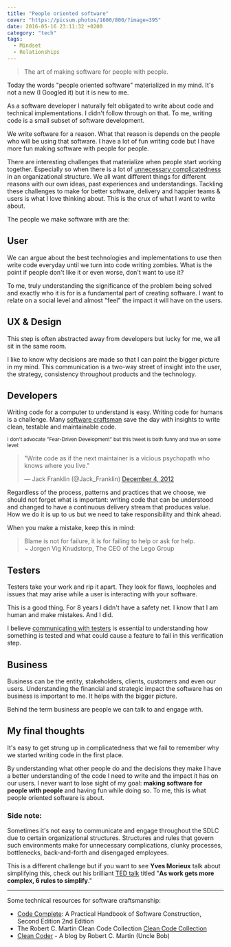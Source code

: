 ```yaml
---
title: "People oriented software"
cover: "https://picsum.photos/1600/800/?image=395"
date: 2016-05-16 23:11:32 +0200
category: "tech"
tags:
  - Mindset
  - Relationships
---
```


> The art of making software for people with people.

Today the words "people oriented software" materialized in my mind. It's not
a new (I Googled it) but it is new to me.

As a software developer I naturally felt obligated to write about code and
technical implementations. I didn't follow through on that. To me, writing code
is a small subset of software development.

We write software for a reason. What that reason is depends on the people who
will be using that software. I have a lot of fun writing code but I have more
fun making software with people for people.

There are interesting challenges that materialize when people start working
together. Especially so when there is a lot of
[unnecessary complicatedness](#side-note) in an
organizational structure. We all want different things for different reasons
with our own ideas, past experiences and understandings. Tackling these
challenges to make for better software, delivery and happier teams & users is
what I love thinking about. This is the crux of what I want to write about.

The people we make software with are the:

## User

We can argue about the best technologies and implementations to use then write
code everyday until we turn into code writing zombies. What is the point if
people don't like it or even worse, don't want to use it?

To me, truly understanding the significance of the problem being solved and
exactly who it is for is a fundamental part of creating software. I want to
relate on a social level and almost "feel" the impact it will have on the users.

## UX & Design

This step is often abstracted away from developers but lucky for me, we
all sit in the same room.

I like to know why decisions are made so that I can paint the bigger picture
in my mind. This communication is a two-way street of insight into the user,
the strategy, consistency throughout products and the technology.

## Developers

Writing code for a computer to understand is easy. Writing code for humans is
a challenge. Many [software craftsman](#software-craftsmanship) save the day with insights
to write clean, testable and maintainable code.

<small>I don't advocate "Fear-Driven Development" but this tweet is both funny and
true on some level:</small>

<blockquote class="twitter-tweet" data-lang="en"><p lang="en" dir="ltr">&quot;Write code as if the next maintainer is a vicious psychopath who knows where you live.&quot;</p>&mdash; Jack Franklin (@Jack_Franklin) <a href="https://twitter.com/Jack_Franklin/status/275921461661822976">December 4, 2012</a></blockquote>
<script async src="//platform.twitter.com/widgets.js" charset="utf-8"></script>

Regardless of the process, patterns and practices that we choose, we should not
forget what is important: writing code that can be understood and changed to
have a continuous delivery stream that produces value. How we do it is up to us
but we need to take responsibility and think ahead.

When you make a mistake, keep this in mind:

> Blame is not for failure, it is for failing to help or ask for help.<br/>
> ~ Jorgen Vig Knudstorp, The CEO of the Lego Group

## Testers

Testers take your work and rip it apart. They look for flaws, loopholes and
issues that may arise while a user is interacting with your software.

This is a good thing. For 8 years I didn't have a safety net. I know that I
am human and make mistakes. And I did.

I believe [communicating with testers](/blog/bonding-with-testers/)
is essential to understanding how something is tested and what could cause a
feature to fail in this verification step.

## Business

Business can be the entity, stakeholders, clients, customers and even our users.
Understanding the financial and strategic impact the software has on business
is important to me. It helps with the bigger picture.

Behind the term business are people we can talk to and engage with.

## My final thoughts

It's easy to get strung up in complicatedness that we fail to remember why we
started writing code in the first place.

By understanding what other people do and the decisions they make I have a
better understanding of the code I need to write and the impact it has on our
users. I never want to lose sight of my goal: **making software for people
with people** and having fun while doing so. To me, this is what people
oriented software is about.

### Side note:

Sometimes it's not easy to communicate and engage throughout the SDLC
due to certain organizational structures. Structures and rules
that govern such environments make for unnecessary complications,
clunky processes, bottlenecks, back-and-forth and disengaged employees.

This is a different challenge but if you want to see **Yves Morieux**
talk about simplifying this, check out his brilliant
[TED talk](https://www.ted.com/talks/yves_morieux_as_work_gets_more_complex_6_rules_to_simplify)
titled "**As work gets more complex, 6 rules to simplify**."

---

<a id="software-craftsmanship"></a>
Some technical resources for software craftsmanship:

- [Code Complete](http://www.amazon.com/Code-Complete-Practical-Handbook-Construction/dp/0735619670):
  A Practical Handbook of Software Construction, Second Edition 2nd Edition
- The Robert C. Martin Clean Code Collection [Clean Code Collection](https://www.amazon.com/Robert-Martin-Clean-Code-Collection-ebook/dp/B00666M59G)
- [Clean Coder](http://blog.cleancoder.com/) - A blog by Robert C. Martin (Uncle Bob)
